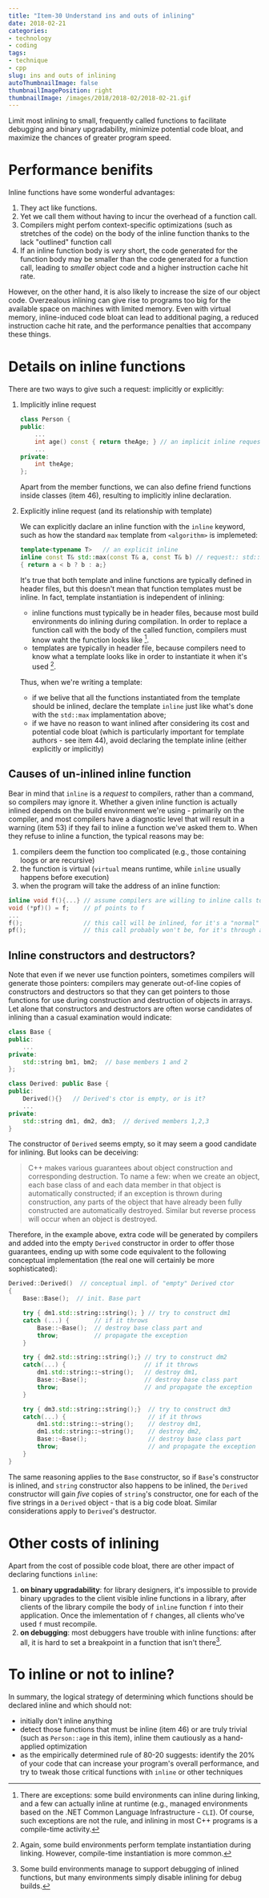 ```yaml
---
title: "Item-30 Understand ins and outs of inlining"
date: 2018-02-21
categories:
- technology
- coding
tags:
- technique
- cpp
slug: ins and outs of inlining
autoThumbnailImage: false
thumbnailImagePosition: right
thumbnailImage: /images/2018/2018-02/2018-02-21.gif
---
```


Limit most inlining to small, frequently called functions to facilitate debugging and binary upgradability, minimize potential code bloat, and maximize the chances of greater program speed.
<!--more-->
<!-- toc -->

# Performance benifits

Inline functions have some wonderful advantages:

1. They act like functions.
2. Yet we call them without having to incur the overhead of a function call.
3. Compilers might perfom context-specific optimizations (such as stretches of the code) on the body of the inline function thanks to the lack "outlined" function call
4. If an inline function body is _very_ short, the code generated for the function body may be smaller than the code generated for a function call, leading to _smaller_ object code and a higher instruction cache hit rate.

However, on the other hand, it is also likely to increase the size of our object code. Overzealous inlining can give rise to programs too big for the available space on machines with limited memory. Even with virtual memory, inline-induced code bloat can lead to additional paging, a reduced instruction cache hit rate, and the performance penalties that accompany these things.

# Details on inline functions

There are two ways to give such a request: implicitly or explicitly:

1. Implicitly inline request
    ```cpp
    class Person {
    public:
        ...
        int age() const { return theAge; } // an implicit inline request
        ...
    private:
        int theAge;
    };
    ```
    Apart from the member functions, we can also define friend functions inside classes (item 46), resulting to implicitly inline declaration.

2. Explicitly inline request (and its relationship with template)

    We can explicitly daclare an inline function with the `inline` keyword, such as how the standard `max` template from `<algorithm>` is implemeted:

    ```cpp
    template<typename T>   // an explicit inline
    inline const T& std::max(const T& a, const T& b) // request:: std::max is preceded by "inline"
    { return a < b ? b : a;}
    ```

    It's true that both template and inline functions are typically defined in header files, but this doesn't mean that function templates must be inline. In fact, template instantiation is independent of inlining:

    * inline functions must typically be in header files, because most build environments do inlining during compilation. In order to replace a function call with the body of the called function, compilers must know waht the function looks like [^1]. 
    * templates are typically in header file, because compilers need to know what a template looks like in order to instantiate it when it's used [^2].

    Thus, when we're writing a template:  

    * if we belive that all the functions instantiated from the template should be inlined, declare the template `inline` just like what's done with the `std::max` implamentation above; 
    * if we have no reason to want inlined after considering its cost and potential code bloat (which is particularly important for template authors - see item 44), avoid declaring the template inline (either explicitly or implicitly)

## Causes of un-inlined inline function

Bear in mind that `inline` is a _request_ to compilers, rather than a command, so compilers may ignore it. Whether a given inline function is actually inlined depends on the build environment we're using - primarily on the compiler, and most compilers have a diagnostic level that will result in a warning (item 53) if they fail to inline a function we've asked them to. When they refuse to inline a function, the typical reasons may be:

1. compilers deem the function too complicated (e.g., those containing loogs or are recursive)
2. the function is virtual (`virtual` means runtime, while `inline` usually happens before execution)
3. when the program will take the address of an inline function:   

```cpp
inline void f(){...} // assume compilers are willing to inline calls to f
void (*pf)() = f;    // pf points to f
...
f();                 // this call will be inlined, for it's a "normal" call
pf();                // this call probably won't be, for it's through a function pointer
```

## Inline constructors and destructors?

Note that even if we never use function pointers, sometimes compilers will generate those pointers: compilers may generate out-of-line copies of constructors and destructors so that they can get pointers to those functions for use during construction and destruction of objects in arrays. Let alone that constructors and destructors are often worse candidates of inlining than a casual examination would indicate:

```cpp
class Base {
public:
    ...
private:
    std::string bm1, bm2;  // base members 1 and 2
};
```

```cpp
class Derived: public Base {
public:
    Derived(){}   // Derived's ctor is empty, or is it?
    ...
private:
    std::string dm1, dm2, dm3;  // derived members 1,2,3
}
```

The constructor of `Derived` seems empty, so it may seem a good candidate for inlining. But looks can be deceiving: 

>C++ makes various guarantees about object construction and corresponding destruction. To name a few: when we create an object, each base class of and each data member in that object is automatically constructed; if an exception is thrown during construction, any parts of the object that have already been fully constructed are automatically destroyed. Similar but reverse process will occur when an object is destroyed. 

Therefore, in the example above, extra code will be generated by compilers and added into the empty `Derived` constructor in order to offer those guarantees, ending up with some code equivalent to the following conceptual implementation (the real one will certainly be more sophisticated):

```cpp
Derived::Derived()  // conceptual impl. of "empty" Derived ctor
{
    Base::Base();  // init. Base part

    try { dm1.std::string::string(); } // try to construct dm1
    catch (...) {       // if it throws
        Base::~Base();  // destroy base class part and
        throw;          // propagate the exception
    }

    try { dm2.std::string::string();} // try to construct dm2
    catch(...) {                      // if it throws
        dm1.std::string::~string();   // destroy dm1,
        Base::~Base();                // destroy base class part
        throw;                        // and propagate the exception
    }

    try { dm3.std::string::string();}  // try to construct dm3
    catch(...) {                       // if it throws
        dm1.std::string::~string();    // destroy dm1,
        dm1.std::string::~string();    // destroy dm2,
        Base::~Base();                 // destroy base class part
        throw;                         // and propagate the exception
    }
}
```

The same reasoning applies to the `Base` constructor, so if `Base`'s constructor is inlined, and `string` constructor also happens to be inlined, the `Derived` constructor will gain _five_ copies of `string`'s constructor, one for each of the five strings in a `Derived` object - that is a big code bloat. Similar considerations apply to `Derived`'s destructor.

# Other costs of inlining

Apart from the cost of possible code bloat, there are other impact of declaring functions `inline`:

1. **on binary upgradability**: for library designers, it's impossible to provide binary upgrades to the client visible inline functions in a library, after clients of the library compile the body of `inline` function `f` into their application. Once the imlementation of `f` changes, all clients who've used `f` must recompile.
2. **on debugging**: most debuggers have trouble with inline functions: after all, it is hard to set a breakpoint in a function that isn't there[^3].

# To inline or not to inline?

In summary, the logical strategy of determining which functions should be declared inline and which should not:

* initially don't inline anything 
* detect those functions that must be inline (item 46) or are truly trivial (such as `Person::age` in this item), inline them cautiously as a hand-applied optimization
* as the empirically determined rule of 80-20 suggests: identify the 20% of your code that can increase your program's overall performance, and try to tweak those critical functions with `inline` or other techniques

[^1]: There are exceptions: some build environments can inline during linking, and a few can actually inline at runtime (e.g., managed environments based on the .NET Common Language Infrastructure - `CLI`). Of course, such exceptions are not the rule, and inlining in most C++ programs is a compile-time activity.
[^2]: Again, some build environments perform template instantiation during linking. However, compile-time instantiation is more common.
[^3]: Some build environments manage to support debugging of inlined functions, but many environments simply disable inlining for debug builds.
